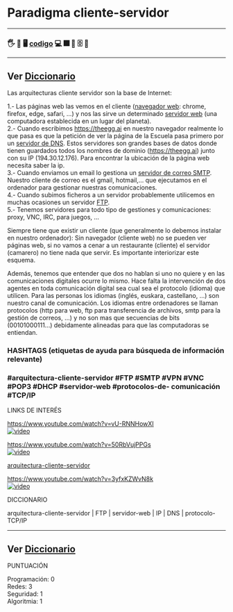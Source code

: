 # Paradigma cliente-servidor

---
### 🖐️ 👷 🖥️ [codigo](./) 💻 🎆 📁 🗄️ 📂
---
Ver [Diccionario](../diccionario/README.md)
---


Las arquitecturas cliente servidor son la base de Internet:  
  
1.- Las páginas web las vemos en el cliente ([navegador web](https://es.wikipedia.org/wiki/Navegador_web): chrome, firefox, edge, safari, ...) 
y nos las sirve un determinado [servidor web](https://es.wikipedia.org/wiki/Servidor_web) (una computadora establecida en un lugar del planeta).  
2.- Cuando escribimos https://theegg.ai en nuestro navegador realmente lo que pasa es que la petición de ver la página 
de la Escuela pasa primero por un [servidor de DNS](https://www.xataka.com/basics/servidores-dns-libres-gratuitos-que-que-riesgos-tienen-principales-alternativas). Estos servidores son grandes bases de datos donde tienen guardados 
todos los nombres de dominio (https://theegg.ai) junto con su IP (194.30.12.176). Para encontrar la ubicación de la página web necesita saber la ip.    
3.- Cuando enviamos un email lo gestiona un [servidor de correo SMTP](https://es.wikipedia.org/wiki/Servidor_de_correo). Nuestro cliente de correo es el gmail, hotmail,... que 
ejecutamos en el ordenador para gestionar nuestras comunicaciones.    
4.- Cuando subimos ficheros a un servidor probablemente utilicemos en muchas ocasiones un servidor [FTP](https://es.wikipedia.org/wiki/Protocolo_de_transferencia_de_archivos#:~:text=El%20Protocolo%20de%20transferencia%20de,en%20la%20arquitectura%20cliente-servidor.).  
5.- Tenemos servidores para todo tipo de gestiones y comunicaciones: proxy, VNC, IRC, para juegos, ...  

Siempre tiene que existir un cliente (que generalmente lo debemos instalar en nuestro ordenador): Sin navegador (cliente web) no se pueden ver páginas web, si no vamos a cenar a un restaurante (cliente) el servidor (camarero) no tiene nada que servir. Es importante interiorizar este esquema.  

Además, tenemos que entender que dos no hablan si uno no quiere y en las comunicaciones digitales ocurre lo mismo. 
Hace falta la intervención de dos agentes en toda comunicación digital sea cual sea el protocolo (idioma) que utilicen. Para las personas los idiomas (inglés, euskara, castellano, ...) son nuestro canal de comunicación. Los idiomas entre ordenadores se llaman protocolos (http para web, ftp para transferencia de archivos, smtp para la gestión de correos, ...) y no son mas que secuencias de bits (00101000111...) debidamente alineadas para que las computadoras se entiendan.  

### HASHTAGS (etiquetas de ayuda para búsqueda de información relevante)  

### #arquitectura-cliente-servidor #FTP #SMTP #VPN #VNC #POP3 #DHCP #servidor-web #protocolos-de- comunicación #TCP/IP  

LINKS DE INTERÉS

https://www.youtube.com/watch?v=vU-RNNHowXI  
[![video](https://i.ytimg.com/vi/vU-RNNHowXI/hqdefault.jpg)](https://www.youtube.com/watch?v=vU-RNNHowXI "video")  

https://www.youtube.com/watch?v=50RbVujPPGs   
[![video](https://res.cloudinary.com/marcomontalbano/image/upload/v1613033358/video_to_markdown/images/youtube--50RbVujPPGs-c05b58ac6eb4c4700831b2b3070cd403.jpg)](https://www.youtube.com/watch?v=50RbVujPPGs "video")  

[arquitectura-cliente-servidor](https://es.slideshare.net/ester.gonzalez/arquitectura-cliente-servidor-104004600)   

https://www.youtube.com/watch?v=3yfxKZWvN8k  
[![video](https://res.cloudinary.com/marcomontalbano/image/upload/v1613033382/video_to_markdown/images/youtube--3yfxKZWvN8k-c05b58ac6eb4c4700831b2b3070cd403.jpg)](https://www.youtube.com/watch?v=3yfxKZWvN8k "video")  




DICCIONARIO

arquitectura-cliente-servidor | FTP | servidor-web | IP | DNS | protocolo-TCP/IP

---
Ver [Diccionario](../diccionario/README.md)
---

PUNTUACIÓN

Programación: 0  
Redes: 3  
Seguridad: 1  
Algoritmia: 1  
